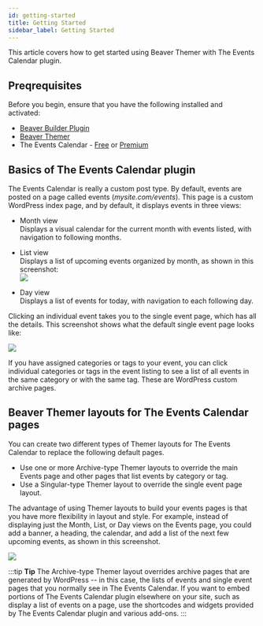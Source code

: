 ```yaml
---
id: getting-started
title: Getting Started
sidebar_label: Getting Started
---
```


This article covers how to get started using Beaver Themer with The Events Calendar plugin.

## Preqrequisites

Before you begin, ensure that you have the following installed and activated:

* [Beaver Builder Plugin](https://www.wpbeaverbuilder.com/)
* [Beaver Themer](https://www.wpbeaverbuilder.com/beaver-themer/)
* The Events Calendar - [Free](https://wordpress.org/plugins/the-events-calendar/) or [Premium](https://theeventscalendar.com/product/wordpress-events-calendar-pro/)

## Basics of The Events Calendar plugin

The Events Calendar is really a custom post type. By default, events are posted on a page called events (_mysite.com/events_). This page is a custom WordPress index page, and by default, it displays events in three views:

* Month view  
Displays a visual calendar for the current month with events listed, with navigation to following months.

* List view  
Displays a list of upcoming events organized by month, as shown in this screenshot:  
![](/img/beaver-themer-and-the-events-calendar-plugin-e0c3d989.png)

* Day view  
Displays a list of events for today, with navigation to each following day.

Clicking an individual event takes you to the single event page, which has all the details. This screenshot shows what the default single event page looks like:

![](/img/beaver-themer-and-the-events-calendar-plugin-be8876d8.png)

If you have assigned categories or tags to your event, you can click individual categories or tags in the event listing to see a list of all events in the same category or with the same tag. These are WordPress custom archive pages.

## Beaver Themer layouts for The Events Calendar pages

You can create two different types of Themer layouts for The Events Calendar to replace the following default pages.

  * Use one or more Archive-type Themer layouts to override the main Events page and other pages that list events by category or tag.
  * Use a Singular-type Themer layout to override the single event page layout.

The advantage of using Themer layouts to build your events pages is that you have more flexibility in layout and style. For example, instead of displaying just the Month, List, or Day views on the Events page, you could add a banner, a heading, the calendar, and add a list of the next few upcoming events, as shown in this screenshot.

![](/img/beaver-themer-and-the-events-calendar-plugin-8e702e07.gif)

:::tip **Tip**
The Archive-type Themer layout overrides archive pages that are generated by WordPress -- in this case, the lists of events and single event pages that you normally see in The Events Calendar. If you want to embed portions of The Events Calendar plugin elsewhere on your site, such as display a list of events on a page, use the shortcodes and widgets provided by The Events Calendar plugin and various add-ons.
:::
